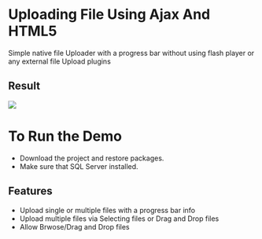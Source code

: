 # Uploading File Using Ajax And HTML5
Simple native file Uploader with a progress bar without using flash player or any external file Upload plugins 


## Result
![](https://www.codeproject.com/KB/aspnet/1021004/PenguinsFile.png)

# To Run the Demo
* Download the project and restore packages.
* Make sure that SQL Server installed.

## Features
* Upload single or multiple files with a progress bar info
* Upload multiple files via Selecting files or Drag and Drop files
* Allow Brwose/Drag and Drop files



